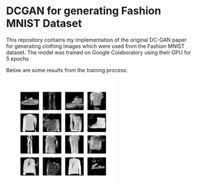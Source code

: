 # DCGAN for generating Fashion MNIST Dataset

This repository contains my implementation of the original DC-GAN paper for generating clothing
images which were used from the Fashion MNIST dataset. The model was trained on Google Colaboratory using their GPU for 5 epochs

Below are some results from the training process:
 
<img width="300" height="300" src="https://github.com/mahdisesmaeelian/DCGAN-on-fasionmnist-dataset/blob/main/dcgan.gif"/>
